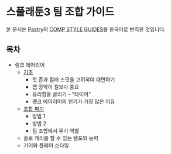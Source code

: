 # 스플래툰3 팀 조합 가이드

본 문서는 [Pastry](https://bsky.app/profile/pinkpuffypastry.bsky.social)의 [COMP STYLE GUIDES](https://docs.google.com/document/d/1NLrgzGpfDxZCiOfUuLKgaBhQ7YAMjhnsRwWSCr1-kq0/edit?usp=sharing)를 한국어로 번역한 것입니다.

## 목차

- 랭크 에어리어
  - [기초](./Zones%20101/Fundamentals.md)
    - 핫 존과 컬러 스팟을 고려햐여 대면하기
    - 맵 장악이 킬보다 중요
    - 유리함을 굴리기 - "타이머"
    - 랭크 에어리어의 인기가 가장 많은 이유
  - [조합 짜기](./Zones%20101/Advanced.md)
    - 방법 1
    - 방법 2
    - 팀 조합에서 무기 역할
  - 솔로 캐리를 할 수 있는 템포와 능력
  - 기어와 플레이 스타일
